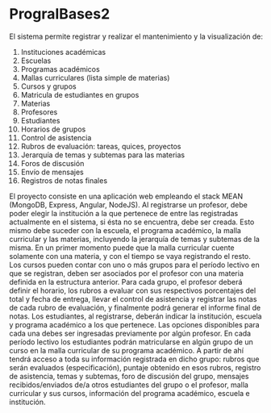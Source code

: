 # PrograIBases2

El sistema permite registrar y realizar el mantenimiento y la visualización de:
1. Instituciones académicas
2. Escuelas
3. Programas académicos
4. Mallas curriculares (lista simple de materias)
5. Cursos y grupos
6. Matricula de estudiantes en grupos
7. Materias
8. Profesores
9. Estudiantes
10. Horarios de grupos
11. Control de asistencia
12. Rubros de evaluación: tareas, quices, proyectos
13. Jerarquía de temas y subtemas para las materias
14. Foros de discusión
15. Envío de mensajes
16. Registros de notas finales

El proyecto consiste en una aplicación web empleando el stack MEAN (MongoDB, Express, Angular, NodeJS).
Al registrarse un profesor, debe poder elegir la institución a la que pertenece de entre las registradas actualmente en el sistema, si ésta no se encuentra, debe ser creada. Esto mismo debe suceder con la escuela, el programa académico, la malla curricular y las materias, incluyendo la jerarquía de temas y subtemas de la misma. En un primer momento puede que la malla curricular cuente solamente con una materia, y con el tiempo se vaya registrando el resto. Los cursos pueden contar con uno o más grupos para el período lectivo en que se registran, deben ser asociados por el profesor con una materia definida en la estructura anterior. Para cada grupo, el profesor deberá definir el horario, los rubros a evaluar con sus respectivos porcentajes del total y fecha de entrega, llevar el control de asistencia y registrar las notas de cada rubro de evaluación, y finalmente podrá generar el informe final de notas. Los estudiantes, al registrarse, deberán indicar la institución, escuela y programa académico a los que pertenece. Las opciones disponibles para cada una debes ser ingresadas previamente por algún profesor. En cada período lectivo los estudiantes podrán matricularse en algún grupo de un curso en la malla curricular de su programa académico. A partir de ahí tendrá acceso a toda su información registrada en dicho grupo: rubros que serán evaluados (especificación), puntaje obtenido en esos rubros, registro de asistencia, temas y subtemas, foro de discusión del grupo, mensajes recibidos/enviados de/a otros estudiantes del grupo o el profesor, malla curricular y sus cursos, información del programa académico, escuela e institución.
